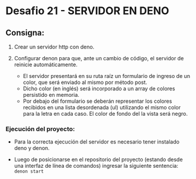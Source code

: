 # Desafio 21 - SERVIDOR EN DENO

## Consigna: 
1. Crear un servidor http con deno.

2. Configurar denon para que, ante un cambio de código, el servidor de reinicie automáticamente.
    - El servidor presentará en su ruta raíz un formulario de ingreso de un color, que será enviado al mismo por método post.
    - Dicho color (en inglés) será incorporado a un array de colores persistido en memoria.
    - Por debajo del formulario se deberán representar los colores recibidos en una lista desordenada (ul) utilizando el mismo color para la letra en cada caso. El color de fondo del la vista será negro.

### Ejecución del proyecto:

- Para la correcta ejecución del servidor es necesario tener instalado deno y denon.

- Luego de posicionarse en el repositorio del proyecto (estando desde una interfaz de línea de comandos) ingresar la siguiente sentencia: ``` denon start```